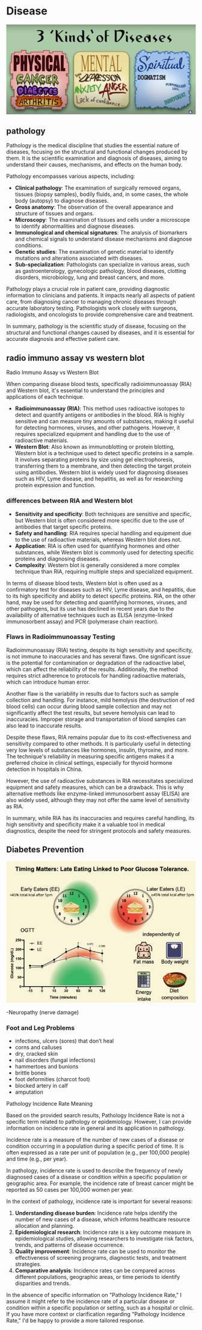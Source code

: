 # Disease

![Types of Disease](<static/Disease.png>)

## pathology

Pathology is the medical discipline that studies the essential nature of diseases, focusing on the structural and functional changes produced by them. It is the scientific examination and diagnosis of diseases, aiming to understand their causes, mechanisms, and effects on the human body.

Pathology encompasses various aspects, including:

* **Clinical pathology**: The examination of surgically removed organs, tissues (biopsy samples), bodily fluids, and, in some cases, the whole body (autopsy) to diagnose diseases.
* **Gross anatomy**: The observation of the overall appearance and structure of tissues and organs.
* **Microscopy**: The examination of tissues and cells under a microscope to identify abnormalities and diagnose diseases.
* **Immunological and chemical signatures**: The analysis of biomarkers and chemical signals to understand disease mechanisms and diagnose conditions.
* **Genetic studies**: The examination of genetic material to identify mutations and alterations associated with diseases.
* **Sub-specialization**: Pathologists can specialize in various areas, such as gastroenterology, gynecologic pathology, blood diseases, clotting disorders, microbiology, lung and breast cancers, and more.

Pathology plays a crucial role in patient care, providing diagnostic information to clinicians and patients. It impacts nearly all aspects of patient care, from diagnosing cancer to managing chronic diseases through accurate laboratory testing. Pathologists work closely with surgeons, radiologists, and oncologists to provide comprehensive care and treatment.

In summary, pathology is the scientific study of disease, focusing on the structural and functional changes caused by diseases, and it is essential for accurate diagnosis and effective patient care.

## radio immuno assay vs western blot

Radio Immuno Assay vs Western Blot

When comparing disease blood tests, specifically radioimmunoassay (RIA) and Western blot, it's essential to understand the principles and applications of each technique.

* **Radioimmunoassay (RIA)**: This method uses radioactive isotopes to detect and quantify antigens or antibodies in the blood. RIA is highly sensitive and can measure tiny amounts of substances, making it useful for detecting hormones, viruses, and other pathogens. However, it requires specialized equipment and handling due to the use of radioactive materials.
* **Western Blot**: Also known as immunoblotting or protein blotting, Western blot is a technique used to detect specific proteins in a sample. It involves separating proteins by size using gel electrophoresis, transferring them to a membrane, and then detecting the target protein using antibodies. Western blot is widely used for diagnosing diseases such as HIV, Lyme disease, and hepatitis, as well as for researching protein expression and function.

### differences between RIA and Western blot

* **Sensitivity and specificity**: Both techniques are sensitive and specific, but Western blot is often considered more specific due to the use of antibodies that target specific proteins.
* **Safety and handling**: RIA requires special handling and equipment due to the use of radioactive materials, whereas Western blot does not.
* **Application**: RIA is often used for quantifying hormones and other substances, while Western blot is commonly used for detecting specific proteins and diagnosing diseases.
* **Complexity**: Western blot is generally considered a more complex technique than RIA, requiring multiple steps and specialized equipment.

In terms of disease blood tests, Western blot is often used as a confirmatory test for diseases such as HIV, Lyme disease, and hepatitis, due to its high specificity and ability to detect specific proteins. RIA, on the other hand, may be used for detecting and quantifying hormones, viruses, and other pathogens, but its use has declined in recent years due to the availability of alternative techniques such as ELISA (enzyme-linked immunosorbent assay) and PCR (polymerase chain reaction).

### Flaws in Radioimmunoassay Testing

Radioimmunoassay (RIA) testing, despite its high sensitivity and specificity, is not immune to inaccuracies and has several flaws. One significant issue is the potential for contamination or degradation of the radioactive label, which can affect the reliability of the results. Additionally, the method requires strict adherence to protocols for handling radioactive materials, which can introduce human error.

Another flaw is the variability in results due to factors such as sample collection and handling. For instance, mild hemolysis (the destruction of red blood cells) can occur during blood sample collection and may not significantly affect the test results, but severe hemolysis can lead to inaccuracies. Improper storage and transportation of blood samples can also lead to inaccurate results.

Despite these flaws, RIA remains popular due to its cost-effectiveness and sensitivity compared to other methods. It is particularly useful in detecting very low levels of substances like hormones, insulin, thyroxine, and more. The technique's reliability in measuring specific antigens makes it a preferred choice in clinical settings, especially for thyroid hormone detection in hospitals in China.

However, the use of radioactive substances in RIA necessitates specialized equipment and safety measures, which can be a drawback. This is why alternative methods like enzyme-linked immunosorbent assay (ELISA) are also widely used, although they may not offer the same level of sensitivity as RIA.

In summary, while RIA has its inaccuracies and requires careful handling, its high sensitivity and specificity make it a valuable tool in medical diagnostics, despite the need for stringent protocols and safety measures.

## Diabetes Prevention

![3 P's](image.png)

-Neuropathy (nerve damage)

### Foot and Leg Problems

* infections, ulcers (sores) that don’t heal
* corns and calluses
* dry, cracked skin
* nail disorders (fungal infections)
* hammertoes and bunions
* brittle bones
* foot deformities (charcot foot)
* blocked artery in calf
* amputation

Pathology Incidence Rate Meaning

Based on the provided search results, Pathology Incidence Rate is not a specific term related to pathology or epidemiology. However, I can provide information on incidence rate in general and its application in pathology.

Incidence rate is a measure of the number of new cases of a disease or condition occurring in a population during a specific period of time. It is often expressed as a rate per unit of population (e.g., per 100,000 people) and time (e.g., per year).

In pathology, incidence rate is used to describe the frequency of newly diagnosed cases of a disease or condition within a specific population or geographic area. For example, the incidence rate of breast cancer might be reported as 50 cases per 100,000 women per year.

In the context of pathology, incidence rate is important for several reasons:

1. **Understanding disease burden**: Incidence rate helps identify the number of new cases of a disease, which informs healthcare resource allocation and planning.
2. **Epidemiological research**: Incidence rate is a key outcome measure in epidemiological studies, allowing researchers to investigate risk factors, trends, and patterns of disease occurrence.
3. **Quality improvement**: Incidence rate can be used to monitor the effectiveness of screening programs, diagnostic tests, and treatment strategies.
4. **Comparative analysis**: Incidence rates can be compared across different populations, geographic areas, or time periods to identify disparities and trends.

In the absence of specific information on "Pathology Incidence Rate," I assume it might refer to the incidence rate of a particular disease or condition within a specific population or setting, such as a hospital or clinic. If you have more context or clarification regarding "Pathology Incidence Rate," I'd be happy to provide a more tailored response.
